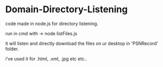 # Domain-Directory-Listening
code made in node.js for directory listening. 

run in cmd with -> node listFiles.js

it will listen and directly download the files on ur desktop in 'PSNRecord' folder.

i've used it for .html, .xml, .jpg etc etc..
